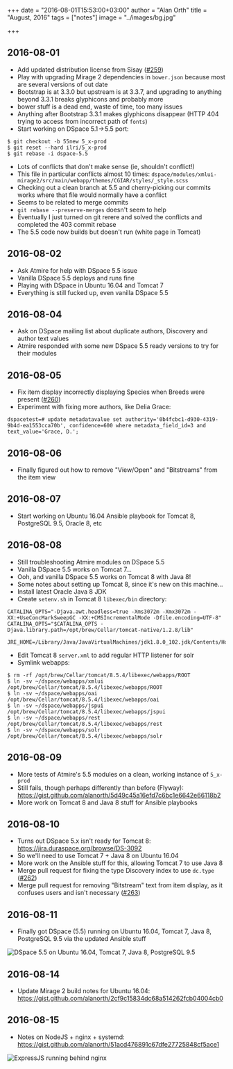 +++
date = "2016-08-01T15:53:00+03:00"
author = "Alan Orth"
title = "August, 2016"
tags = ["notes"]
image = "../images/bg.jpg"

+++
## 2016-08-01

- Add updated distribution license from Sisay ([#259](https://github.com/ilri/DSpace/issues/259))
- Play with upgrading Mirage 2 dependencies in `bower.json` because most are several versions of out date
- Bootstrap is at 3.3.0 but upstream is at 3.3.7, and upgrading to anything beyond 3.3.1 breaks glyphicons and probably more
- bower stuff is a dead end, waste of time, too many issues
- Anything after Bootstrap 3.3.1 makes glyphicons disappear (HTTP 404 trying to access from incorrect path of `fonts`)
- Start working on DSpace 5.1 → 5.5 port:

```
$ git checkout -b 55new 5_x-prod
$ git reset --hard ilri/5_x-prod
$ git rebase -i dspace-5.5
```
- Lots of conflicts that don't make sense (ie, shouldn't conflict!)
- This file in particular conflicts almost 10 times: `dspace/modules/xmlui-mirage2/src/main/webapp/themes/CGIAR/styles/_style.scss`
- Checking out a clean branch at 5.5 and cherry-picking our commits works where that file would normally have a conflict
- Seems to be related to merge commits
- `git rebase --preserve-merges` doesn't seem to help
- Eventually I just turned on git rerere and solved the conflicts and completed the 403 commit rebase
- The 5.5 code now builds but doesn't run (white page in Tomcat)

## 2016-08-02

- Ask Atmire for help with DSpace 5.5 issue
- Vanilla DSpace 5.5 deploys and runs fine
- Playing with DSpace in Ubuntu 16.04 and Tomcat 7
- Everything is still fucked up, even vanilla DSpace 5.5

## 2016-08-04

- Ask on DSpace mailing list about duplicate authors, Discovery and author text values
- Atmire responded with some new DSpace 5.5 ready versions to try for their modules

## 2016-08-05

- Fix item display incorrectly displaying Species when Breeds were present ([#260](https://github.com/ilri/DSpace/pull/260))
- Experiment with fixing more authors, like Delia Grace:

```
dspacetest=# update metadatavalue set authority='0b4fcbc1-d930-4319-9b4d-ea1553cca70b', confidence=600 where metadata_field_id=3 and text_value='Grace, D.';
```

## 2016-08-06

- Finally figured out how to remove "View/Open" and "Bitstreams" from the item view

## 2016-08-07

- Start working on Ubuntu 16.04 Ansible playbook for Tomcat 8, PostgreSQL 9.5, Oracle 8, etc

## 2016-08-08

- Still troubleshooting Atmire modules on DSpace 5.5
- Vanilla DSpace 5.5 works on Tomcat 7...
- Ooh, and vanilla DSpace 5.5 works on Tomcat 8 with Java 8!
- Some notes about setting up Tomcat 8, since it's new on this machine...
- Install latest Oracle Java 8 JDK
- Create `setenv.sh` in Tomcat 8 `libexec/bin` directory:
    
```
CATALINA_OPTS="-Djava.awt.headless=true -Xms3072m -Xmx3072m -XX:+UseConcMarkSweepGC -XX:+CMSIncrementalMode -Dfile.encoding=UTF-8"
CATALINA_OPTS="$CATALINA_OPTS -Djava.library.path=/opt/brew/Cellar/tomcat-native/1.2.8/lib"

JRE_HOME=/Library/Java/JavaVirtualMachines/jdk1.8.0_102.jdk/Contents/Home
```

- Edit Tomcat 8 `server.xml` to add regular HTTP listener for solr
- Symlink webapps:

```
$ rm -rf /opt/brew/Cellar/tomcat/8.5.4/libexec/webapps/ROOT
$ ln -sv ~/dspace/webapps/xmlui /opt/brew/Cellar/tomcat/8.5.4/libexec/webapps/ROOT
$ ln -sv ~/dspace/webapps/oai /opt/brew/Cellar/tomcat/8.5.4/libexec/webapps/oai
$ ln -sv ~/dspace/webapps/jspui /opt/brew/Cellar/tomcat/8.5.4/libexec/webapps/jspui
$ ln -sv ~/dspace/webapps/rest /opt/brew/Cellar/tomcat/8.5.4/libexec/webapps/rest
$ ln -sv ~/dspace/webapps/solr /opt/brew/Cellar/tomcat/8.5.4/libexec/webapps/solr
```

## 2016-08-09

- More tests of Atmire's 5.5 modules on a clean, working instance of `5_x-prod`
- Still fails, though perhaps differently than before (Flyway): https://gist.github.com/alanorth/5d49c45a16efd7c6bc1e6642e66118b2
- More work on Tomcat 8 and Java 8 stuff for Ansible playbooks

## 2016-08-10

- Turns out DSpace 5.x isn't ready for Tomcat 8: https://jira.duraspace.org/browse/DS-3092
- So we'll need to use Tomcat 7 + Java 8 on Ubuntu 16.04
- More work on the Ansible stuff for this, allowing Tomcat 7 to use Java 8
- Merge pull request for fixing the type Discovery index to use `dc.type` ([#262](https://github.com/ilri/DSpace/pull/262))
- Merge pull request for removing "Bitstream" text from item display, as it confuses users and isn't necessary ([#263](https://github.com/ilri/DSpace/pull/263))

## 2016-08-11

- Finally got DSpace (5.5) running on Ubuntu 16.04, Tomcat 7, Java 8, PostgreSQL 9.5 via the updated Ansible stuff

![DSpace 5.5 on Ubuntu 16.04, Tomcat 7, Java 8, PostgreSQL 9.5](../images/2016/08/dspace55-ubuntu16.04.png)

## 2016-08-14

- Update Mirage 2 build notes for Ubuntu 16.04: https://gist.github.com/alanorth/2cf9c15834dc68a514262fcb04004cb0

## 2016-08-15

- Notes on NodeJS + nginx + systemd: https://gist.github.com/alanorth/51acd476891c67dfe27725848cf5ace1

![ExpressJS running behind nginx](../images/2016/08/nodejs-nginx.png)
